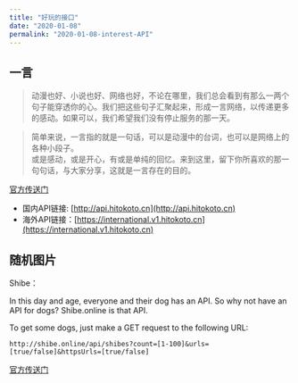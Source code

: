 ```yaml
---
title: "好玩的接口"
date: "2020-01-08"
permalink: "2020-01-08-interest-API"
---
```


## 一言

> 动漫也好、小说也好、网络也好，不论在哪里，我们总会看到有那么一两个句子能穿透你的心。我们把这些句子汇聚起来，形成一言网络，以传递更多的感动。如果可以，我们希望我们没有停止服务的那一天。

>简单来说，一言指的就是一句话，可以是动漫中的台词，也可以是网络上的各种小段子。<br>
>或是感动，或是开心，有或是单纯的回忆。来到这里，留下你所喜欢的那一句句话，与大家分享，这就是一言存在的目的。

[官方传送门](https://hitokoto.cn/api)

- 国内API链接: [http://api.hitokoto.cn](http://api.hitokoto.cn)
- 海外API链接：[https://international.v1.hitokoto.cn](https://international.v1.hitokoto.cn)

## 随机图片

Shibe：

In this day and age, everyone and their dog has an API. So why not have an API for dogs? Shibe.online is that API.

To get some dogs, just make a GET request to the following URL:

```http
http://shibe.online/api/shibes?count=[1-100]&urls=[true/false]&httpsUrls=[true/false]
```

[官方传送门](https://shibe.online/)

<!-- 啊咧 ssh会冲突吗 -->